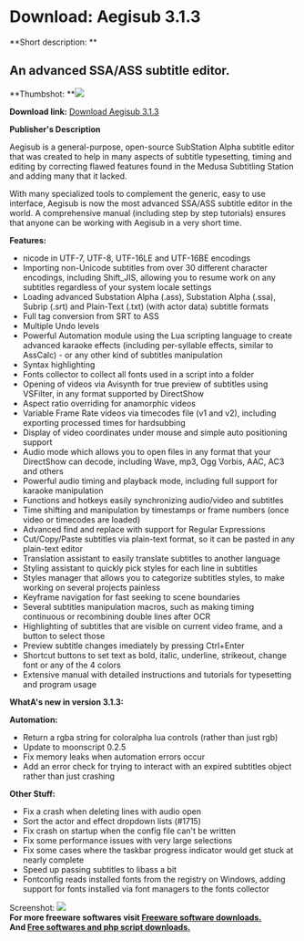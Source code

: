 # Download: Aegisub 3.1.3

**Short description: **

## An advanced SSA/ASS subtitle editor.

  
**Thumbshot: **![](http://www.freewarefiles.com/screenshot/aegisub3_md.jpg)   
  
**Download link:** [Download Aegisub 3.1.3](http://freesoftwares.boysofts.com/Aegisub_program_24280.html)  
  

**Publisher's Description**  
  

Aegisub is a general-purpose, open-source SubStation Alpha subtitle editor
that was created to help in many aspects of subtitle typesetting, timing and
editing by correcting flawed features found in the Medusa Subtitling Station
and adding many that it lacked.

With many specialized tools to complement the generic, easy to use interface,
Aegisub is now the most advanced SSA/ASS subtitle editor in the world. A
comprehensive manual (including step by step tutorials) ensures that anyone
can be working with Aegisub in a very short time.

**Features:**

  * nicode in UTF-7, UTF-8, UTF-16LE and UTF-16BE encodings 
  * Importing non-Unicode subtitles from over 30 different character encodings, including Shift_JIS, allowing you to resume work on any subtitles regardless of your system locale settings 
  * Loading advanced Substation Alpha (.ass), Substation Alpha (.ssa), Subrip (.srt) and Plain-Text (.txt) (with actor data) subtitle formats 
  * Full tag conversion from SRT to ASS 
  * Multiple Undo levels 
  * Powerful Automation module using the Lua scripting language to create advanced karaoke effects (including per-syllable effects, similar to AssCalc) - or any other kind of subtitles manipulation 
  * Syntax highlighting 
  * Fonts collector to collect all fonts used in a script into a folder 
  * Opening of videos via Avisynth for true preview of subtitles using VSFilter, in any format supported by DirectShow 
  * Aspect ratio overriding for anamorphic videos 
  * Variable Frame Rate videos via timecodes file (v1 and v2), including exporting processed times for hardsubbing 
  * Display of video coordinates under mouse and simple auto positioning support 
  * Audio mode which allows you to open files in any format that your DirectShow can decode, including Wave, mp3, Ogg Vorbis, AAC, AC3 and others 
  * Powerful audio timing and playback mode, including full support for karaoke manipulation 
  * Functions and hotkeys easily synchronizing audio/video and subtitles 
  * Time shifting and manipulation by timestamps or frame numbers (once video or timecodes are loaded) 
  * Advanced find and replace with support for Regular Expressions 
  * Cut/Copy/Paste subtitles via plain-text format, so it can be pasted in any plain-text editor 
  * Translation assistant to easily translate subtitles to another language 
  * Styling assistant to quickly pick styles for each line in subtitles 
  * Styles manager that allows you to categorize subtitles styles, to make working on several projects painless 
  * Keyframe navigation for fast seeking to scene boundaries 
  * Several subtitles manipulation macros, such as making timing continuous or recombining double lines after OCR 
  * Highlighting of subtitles that are visible on current video frame, and a button to select those 
  * Preview subtitle changes imediately by pressing Ctrl+Enter 
  * Shortcut buttons to set text as bold, italic, underline, strikeout, change font or any of the 4 colors 
  * Extensive manual with detailed instructions and tutorials for typesetting and program usage 

**WhatA's new in version 3.1.3:**

**Automation:**

  * Return a rgba string for coloralpha lua controls (rather than just rgb) 
  * Update to moonscript 0.2.5 
  * Fix memory leaks when automation errors occur 
  * Add an error check for trying to interact with an expired subtitles object rather than just crashing 

**Other Stuff:**

  * Fix a crash when deleting lines with audio open 
  * Sort the actor and effect dropdown lists (#1715) 
  * Fix crash on startup when the config file can't be written 
  * Fix some performance issues with very large selections 
  * Fix some cases where the taskbar progress indicator would get stuck at nearly complete 
  * Speed up passing subtitles to libass a bit 
  * Fontconfig reads installed fonts from the registry on Windows, adding support for fonts installed via font managers to the fonts collector 

  
  
Screenshot: ![](http://www.freewarefiles.com/screenshot/aegisub3.jpg)  
**For more freeware softwares visit [Freeware software downloads.](http://freesoftwares.boysofts.com/)**   
**And [Free softwares and php script downloads.](http://www.boysofts.com/)**

